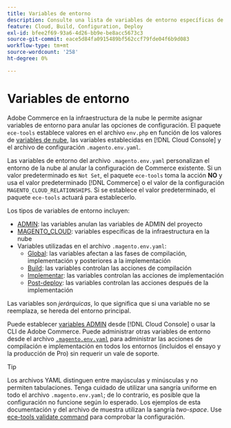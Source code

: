 ```yaml
---
title: Variables de entorno
description: Consulte una lista de variables de entorno específicas de Adobe Commerce en la infraestructura en la nube.
feature: Cloud, Build, Configuration, Deploy
exl-id: bfee2f69-93a6-4d26-bb9e-be8acc5673c3
source-git-commit: eace5d84fa0915489bf562ccf79fde04f6b9d083
workflow-type: tm+mt
source-wordcount: '258'
ht-degree: 0%

---
```


# Variables de entorno

Adobe Commerce en la infraestructura de la nube le permite asignar variables de entorno para anular las opciones de configuración. El paquete `ece-tools` establece valores en el archivo `env.php` en función de los valores de [variables de nube](variables-cloud.md), las variables establecidas en [!DNL Cloud Console] y el archivo de configuración `.magento.env.yaml`.

Las variables de entorno del archivo `.magento.env.yaml` personalizan el entorno de la nube al anular la configuración de Commerce existente. Si un valor predeterminado es `Not Set`, el paquete `ece-tools` toma la acción **NO** y usa el valor predeterminado [!DNL Commerce] o el valor de la configuración `MAGENTO_CLOUD_RELATIONSHIPS`. Si se establece el valor predeterminado, el paquete `ece-tools` actuará para establecerlo.

Los tipos de variables de entorno incluyen:

- [ADMIN](variables-admin.md): las variables anulan las variables de ADMIN del proyecto
- [MAGENTO_CLOUD](variables-cloud.md): variables específicas de la infraestructura en la nube
- Variables utilizadas en el archivo `.magento.env.yaml`:
   - [Global](variables-global.md): las variables afectan a las fases de compilación, implementación y posteriores a la implementación
   - [Build](variables-build.md): las variables controlan las acciones de compilación
   - [Implementar](variables-deploy.md): las variables controlan las acciones de implementación
   - [Post-deploy](variables-post-deploy.md): las variables controlan las acciones después de la implementación

Las variables son _jerárquicas_, lo que significa que si una variable no se reemplaza, se hereda del entorno principal.

Puede establecer [variables ADMIN](variables-admin.md) desde [!DNL Cloud Console] o usar la CLI de Adobe Commerce. Puede administrar otras variables de entorno desde el archivo [`.magento.env.yaml`](configure-env-yaml.md) para administrar las acciones de compilación e implementación en todos los entornos (incluidos el ensayo y la producción de Pro) sin requerir un vale de soporte.

>[!TIP]
>
>Los archivos YAML distinguen entre mayúsculas y minúsculas y no permiten tabulaciones. Tenga cuidado de utilizar una sangría uniforme en todo el archivo `.magento.env.yaml`; de lo contrario, es posible que la configuración no funcione según lo esperado. Los ejemplos de esta documentación y del archivo de muestra utilizan la sangría _two-space_. Use [ece-tools validate command](configure-env-yaml.md#validate-configuration-file) para comprobar la configuración.
